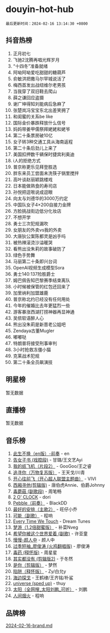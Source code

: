 # douyin-hot-hub

`最后更新时间：2024-02-16 13:14:30 +0800`

## 抖音热榜

1. 正月初七
1. 飞驰2沈腾再唱光辉岁月
1. “十四冬”准备就绪
1. 阿呦阿呦爱吃甜甜的糖葫芦
1. 俞敏洪把撒马尔罕城说活了
1. 梅西首发出战纽维尔老男孩
1. 当我穿了双旧鞋去爬山
1. 薛之谦回应盗摄
1. 谢广坤得知刘能病后急麻了
1. 张楚岚冯宝宝东北出差笑拥了
1. 和闺蜜的关系be like
1. 国际金价暴跌释放什么信号
1. 妈妈带姜甲儒祭拜姥姥和姥爷
1. 第二十条票房破10亿
1. 女子转3种交通工具从海南返程
1. 第二十条后劲儿上来了
1. 美国扣押数千辆保时捷宾利奥迪
1. i人的拒绝方式
1. 普京称更乐见拜登胜选
1. 胖东来员工尝面未洗筷子锅里搅拌
1. 高叶谈赵丽颖跳楼戏
1. 日本能做熟食的寿司店
1. 孙悦把逗哏说成逗眼
1. 向太与刘德华的3000万约定
1. 中国队女子4×200自接力金牌
1. 方脸挑战街边低分化妆店
1. 不想开学
1. 勇士三次犯规漏吹
1. 女朋友的外卖vs我的外卖
1. 大唐狄公案陈都灵是凶手吗
1. 被热辣滚烫沙溢暖哭
1. 看熊出没朱莉的故事破防了
1. 绿色手势舞
1. 马丽第二十条即兴台词
1. OpenAI视频生成模型Sora
1. 勇士140:137险胜爵士
1. 姆巴佩告知巴黎赛季结束离队
1. 小时候被保管的红包还回来了
1. 加里纳利加盟雄鹿
1. 普京称北约已经没有任何用处
1. 今年的催婚比去年更猛烈一些
1. 游客暴涨西湖打捞神器再显神通
1. 吴侬软语醉人心
1. 熊出没朱莉是新晋老公姐吧
1. Zendaya古董Mugler
1. 嘟嘟哒
1. 特朗普将接受刑事审判
1. 3小时抢救冻僵小猫
1. 克莱战术犯规
1. 第二十条全员飙演技

## 明星榜

暂无数据

## 直播榜

暂无数据

## 音乐榜

1. [此生不换（en版）-前奏](https://sf5-hl-cdn-tos.douyinstatic.com/obj/tos-cn-ve-2774/oMDvUGwhKrKYDEqXiMYEwxZqBWIJFA92CiLAO) - en
1. [告女子书 (戏腔段)](https://sf5-hl-cdn-tos.douyinstatic.com/obj/tos-cn-ve-2774/osCCzFxWgstBDi92ZfBB4ht7gQENBmQMAl0eI6) - 甘璐/王文艺Ayi
1. [我的纸飞机（片段2）](https://sf5-hl-cdn-tos.douyinstatic.com/obj/tos-cn-ve-2774/oM2ZrKcg2CD5AeRB2gkeXOFB1IxAGJdZPazYHf) - GooGoo/王之睿
1. [追寻你（万物复苏版）](https://sf3-cdn-tos.douyinstatic.com/obj/tos-cn-ve-2774/oYeAZJsbjIDit9APmBg8u6uDUQnHmoCf3gbo74) - 王天戈/川青
1. [开心往前飞（开心超人联盟主题曲）](https://sf3-cdn-tos.douyinstatic.com/obj/tos-cn-ve-2774/9d8fb7c82cf1421fb93a9fe925275e0a) - VIVI
1. [西厢寻他(剪辑版)](https://sf5-hl-cdn-tos.douyinstatic.com/obj/tos-cn-ve-2774/oUsAVfAQKlRNxEv5qxvIB8o5qmIWUcXbzJKJhw) - 唐伯虎Annie、伯爵Johnny
1. [毒蘑菇 (副歌段)](https://sf5-hl-cdn-tos.douyinstatic.com/obj/tos-cn-ve-2774/ocDEUsfdLjxnlFXtfogBCiQCEqYB7QZgZ8VViM) - 周笔畅
1. [2 O' CLOCK](https://sf6-cdn-tos.douyinstatic.com/obj/tos-cn-ve-2774/oIUBICeqlYQHTigCBOnCMlwBZJkgiBjt1oDfbg) - dori
1. [Pebble（前奏）](https://sf5-hl-cdn-tos.douyinstatic.com/obj/tos-cn-ve-2774/5e6913036e674b34b92df6abd1361f00) - BlackDD
1. [最好的安排（主歌2）](https://sf6-cdn-tos.douyinstatic.com/obj/tos-cn-ve-2774/oMMZX1DuHpMwgoDztBmZswgQnbCeeANZxBHkFY) - 旺仔小乔
1. [可能（副歌）](https://sf5-hl-cdn-tos.douyinstatic.com/obj/tos-cn-ve-2774/cde1731888894259b333569393c2fb51) - 程响
1. [Every Time We Touch](https://sf5-hl-cdn-tos.douyinstatic.com/obj/tos-cn-ve-2774/ogN6lUKQeBBfEVhIOMikG1CcJjugxk1tztZyhP) - Dream Tunes
1. [梦游（1.2倍甜蜜版）](https://sf5-hl-cdn-tos.douyinstatic.com/obj/tos-cn-ve-2774/o4gyAUm8hwufoEABmwVIiQtHsFuGzAEEWtNMzo) - 补菜Nveg
1. [希望你被这个世界爱着 (副歌)](https://sf5-hl-cdn-tos.douyinstatic.com/obj/tos-cn-ve-2774/oUHCmWQfZlE3QQBKBeD8rCFLpJzPgCpImhsxMt) - 许亚童
1. [慢慢-颜人中](https://sf3-cdn-tos.douyinstatic.com/obj/tos-cn-ve-2774/ocjHNfBXdBxQNC8ZGAeoLMFTUgtBg8bkExunDC) - 颜人中
1. [过季短袖_廖俊涛 (火鸡翻唱版)](https://sf5-hl-cdn-tos.douyinstatic.com/obj/tos-cn-ve-2774/ogQVJl0tRBKxQgZji7YClFEBrVDeHpPTWfCZbQ) - 廖俊涛
1. [毒药 (释怀版)](https://sf6-cdn-tos.douyinstatic.com/obj/tos-cn-ve-2774/oYILMEAzspdZBIzy4frJNB8ZHPHWAhiwowd4Ad) - 周星星
1. [其实都没有 (剪辑版2)](https://sf5-hl-cdn-tos.douyinstatic.com/obj/tos-cn-ve-2774/oEBNQenHZtBhxYjGgUDQk0BCHTigQafgFlbQ7k) - 于冬然
1. [是你（剪辑版）](https://sf5-hl-cdn-tos.douyinstatic.com/obj/tos-cn-ve-2774/46019dae783c4c969944217fe1cfafc4) - 梦然
1. [陷阱（释怀版）](https://sf5-hl-cdn-tos.douyinstatic.com/obj/tos-cn-ve-2774/oE8C21LeZrzKLDFfQYgMzx4GAIHageG5IzayY7) - Zy/白允y
1. [海边探戈](https://sf5-hl-cdn-tos.douyinstatic.com/obj/tos-cn-ve-2774/os9gE0VQCGqt6VQkZDyBBYvfSDY0QFe3vVmubn) - 王鹤棣/王齐铭/朴鲨
1. [universe (sped up)](https://sf6-cdn-tos.douyinstatic.com/obj/tos-cn-ve-2774/oIQnurQLDCsdYeegkM4CKuVb23MZBXtX6QB8bv) - thuy
1. [太阳（全网搜_太阳刘鹏_可听）](https://sf6-cdn-tos.douyinstatic.com/obj/tos-cn-ve-2774/ogWbyIQnlBFImVbeDocRdCIYtBHlbJXgfZMvgz) - 刘鹏
1. [人间烟火](https://sf5-hl-cdn-tos.douyinstatic.com/obj/tos-cn-ve-2774/947983139f35446684610238bba8e7a9) - 程响

## 品牌榜

[2024-02-16-brand.md](2024-02-16-brand.md)
